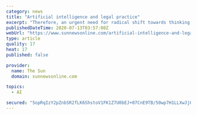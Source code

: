 ```yaml
---
category: news
title: "Artificial intelligence and legal practice"
excerpt: "Therefore, an urgent need for radical shift towards thinking out of box, with a view to achieving effectiveness and efficiency in legal practice and make same sustainable, by embracing human imitating machine called Artificial Intelligence (AI), is ..."
publishedDateTime: 2020-07-13T03:57:00Z
webUrl: "https://www.sunnewsonline.com/artificial-intelligence-and-legal-practice/"
type: article
quality: 17
heat: 17
published: false

provider:
  name: The Sun
  domain: sunnewsonline.com

topics:
  - AI

secured: "5opRqIzY2pZnbSR2fLK6ShstoV1FK1Z7U0bEJ+07CnE9TB/50wp7H1LLXwJjQrlOXWFygOaQP71v/8VzmxoxVX2JnJO0rxCkq9id231F1tvq/DQRToh0sHbBj5HECu53+C4RegK75HDdKD6D7AYq6Gxz3Ypw/3dKyIjUnLDIhWN1hLuY09Xz2IAczMg4V7szGk77U5iPKd+ryj8bB7lVTv1gM8HlFUXiZb0jw2RXNSCFcRIn79itPh1AmqezXxCdcca5mDWYYm3WZ1dcj2JrFUOPwHa4qVmOfa+Ub/p6G1sj40N3EpmglQUAuRUhlLM9JFcJyiAlpkFihQYjOxjHew==;AMhrezQ9mQJ5uFzbFT4fdg=="
---
```


